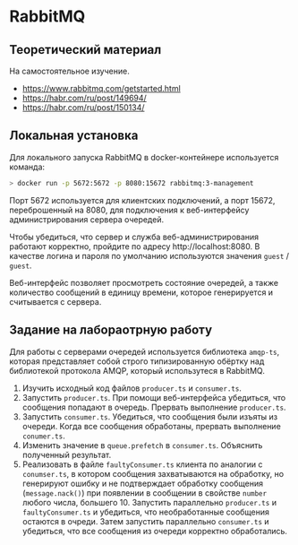 # RabbitMQ

## Теоретический материал

На самостоятельное изучение.

 - https://www.rabbitmq.com/getstarted.html
 - https://habr.com/ru/post/149694/
 - https://habr.com/ru/post/150134/


## Локальная установка

Для локального запуска RabbitMQ в docker-контейнере используется команда:

```bash
> docker run -p 5672:5672 -p 8080:15672 rabbitmq:3-management
```

Порт 5672 используется для клиентских подключений, а порт 15672, переброшенный на 8080, для подключения к веб-интерфейсу администрирования сервера очередей.

Чтобы убедиться, что сервер и служба веб-администрирования работают корректно, пройдите по адресу http://localhost:8080. В качестве логина и пароля по умолчанию используются значения `guest` / `guest`. 

Веб-интерфейс позволяет просмотреть состояние очередей, а также количество сообщений в единицу времени, которое генерируется и считывается с сервера.

## Задание на лабораотрную работу

Для работы с серверами очередей используется библиотека `amqp-ts`, которая представляет собой строго типизированную обёртку над библиотекой протокола AMQP, который использутеся в RabbitMQ.

1. Изучить исходный код файлов `producer.ts` и `consumer.ts`.
2. Запустить `producer.ts`. При помощи веб-интерфейса убедиться, что сообщения попадают в очередь. Прервать выполнение `producer.ts`.
3. Запустить `consumer.ts`. Убедиться, что сообщения были изъяты из очереди. Когда все сообщения обработаны, прервать выполнение `conumer.ts`.
4. Изменить значение в `queue.prefetch` в `consumer.ts`. Объяснить полученный результат.
5. Реализовать в файле `faultyConsumer.ts` клиента по аналогии с `conumser.ts`, в котором сообщения захватываются на обработку, но генерируют ошибку и не подтверждает обработку сообщения (`message.nack()`) при появлении в сообщении в свойстве `number` любого числа, большего 10. Запустить параллельно `producer.ts` и `faultyConsumer.ts` и убедиться, что необработанные сообщения остаются в очреди. Затем запустить параллельно `consumer.ts` и убедиться, что все сообщения из очереди корректно обработались.
